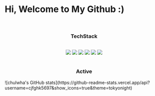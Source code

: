 <head><h1>Hi, Welcome to My Github :)</h1></head>
<br>

<h3 align="center">TechStack</h3>	
<br>
<center>
  <img src="https://img.shields.io/badge/Python-3766AB?style=flat-square&logo=Python&logoColor=white"/></a>
  <img src="https://img.shields.io/badge/Django-black?style=flat-square&logo=Django&logoColor=white"/></a> 
  <img src="https://img.shields.io/badge/Java-red?style=flat-square&logo=Java&logoColor=white"/></a> 
  <img src="https://img.shields.io/badge/JavaScript-yellow?style=flat-square&logo=JavaScript&logoColor=white"/></a> 
  <img src="https://img.shields.io/badge/Css-3766AB?style=flat-square&logo=Css&logoColor=white"/></a> 
  <img src="https://img.shields.io/badge/Html5-green?style=flat-square&logo=Html5&logoColor=white"/></a> 
</center>

<br>
<h3 align="center">Active</h3>
![chulwha's GitHub stats](https://github-readme-stats.vercel.app/api?username=cjfghk5697&show_icons=true&theme=tokyonight)
